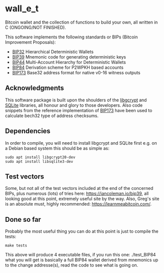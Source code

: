 # wall_e_t
Bitcoin wallet and the collection of functions to build your own, all written in C (ONGOING/NOT FINISHED).

This software implements the following standards or BIPs (Bitcoin Improvement Proposals):
 - [BIP32](https://github.com/bitcoin/bips/blob/master/bip-0032.mediawiki) Hierarchical Deterministic Wallets
 - [BIP39](https://github.com/bitcoin/bips/blob/master/bip-0039.mediawiki) Mnemonic code for generating deterministic keys
 - [BIP44](https://github.com/bitcoin/bips/blob/master/bip-0044.mediawiki) Multi-Account Hierarchy for Deterministic Wallets
 - [BIP84](https://github.com/bitcoin/bips/blob/master/bip-0084.mediawiki) Derivation scheme for P2WPKH based accounts
 - [BIP173](https://github.com/bitcoin/bips/blob/master/bip-0173.mediawiki) Base32 address format for native v0-16 witness outputs
 
## Acknowledgments
This software package is built upon the shoulders of the [libgcrypt](https://www.gnupg.org/software/libgcrypt/index.html) and [SQLite](https://www.sqlite.org/copyright.html) libraries, all honour and glory to those developers.
Also code snippets from the reference implementation of [BIP173](https://github.com/sipa/bech32/tree/master/ref) have been used to calculate bech32 type of address checksums.

## Dependencies
In order to compile, you will need to install libgcrypt and SQLite first e.g. on a Debian based system this should be as simple as:

    sudo apt install libgcrypt20-dev
    sudo apt install libsqlite3-dev	

## Test vectors
Some, but not all of the test vectors included at the end of the concerned BIPs, plus numerous (lots) of tries here: https://iancoleman.io/bip39, all looking good at this point, extremely useful site by the way. Also, Greg's site is an absolute must, highly recommended: https://learnmeabitcoin.com/.

## Done so far
Probably the most useful thing you can do at this point is just to compile the tests:

    make tests

This above will produce 4 executable files, if you run this one: ./test_BIP84 what you will get is basically a full BIP84 wallet derived from mnemonics up to the change addresse(s), read the code to see what is going on. 
